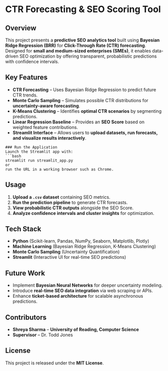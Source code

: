 

# CTR Forecasting & SEO Scoring Tool  

## Overview  
This project presents a **predictive SEO analytics tool** built using **Bayesian Ridge Regression (BRR)** for **Click-Through Rate (CTR) forecasting**. Designed for **small and medium-sized enterprises (SMEs)**, it enables data-driven SEO optimization by offering transparent, probabilistic predictions with confidence intervals.  

## Key Features  
- **CTR Forecasting** – Uses Bayesian Ridge Regression to predict future CTR trends.  
- **Monte Carlo Sampling** – Simulates possible CTR distributions for **uncertainty-aware forecasting**.  
- **K-Means Clustering** – Identifies **optimal CTR scenarios** by segmenting predictions.  
- **Linear Regression Baseline** – Provides an **SEO Score** based on weighted feature contributions.  
- **Streamlit Interface** – Allows users to **upload datasets, run forecasts, and visualize results interactively**.  


```  
### Run the Application  
Launch the Streamlit app with:  
```bash  
streamlit run streamlit_app.py
or
run the URL in a working browser such as Chrome.  
```  

## Usage  
1. **Upload a `.csv` dataset** containing SEO metrics.  
2. **Run the prediction pipeline** to generate CTR forecasts.  
3. **View probabilistic CTR outputs** alongside the SEO Score.  
4. **Analyze confidence intervals and cluster insights** for optimization.  

## Tech Stack  
- **Python** (Scikit-learn, Pandas, NumPy, Seaborn, Matplotlib, Plotly)  
- **Machine Learning** (Bayesian Ridge Regression, K-Means Clustering)  
- **Monte Carlo Sampling** (Uncertainty Quantification)  
- **Streamlit** (Interactive UI for real-time SEO predictions)  

## Future Work  
- Implement **Bayesian Neural Networks** for deeper uncertainty modeling.  
- Introduce **real-time SEO data integration** via web scraping or APIs.  
- Enhance **ticket-based architecture** for scalable asynchronous predictions.  

## Contributors  
- **Shreya Sharma** – **University of Reading, Computer Science**  
- **Supervisor** – Dr. Todd Jones  

## License  
This project is released under the **MIT License**.  



